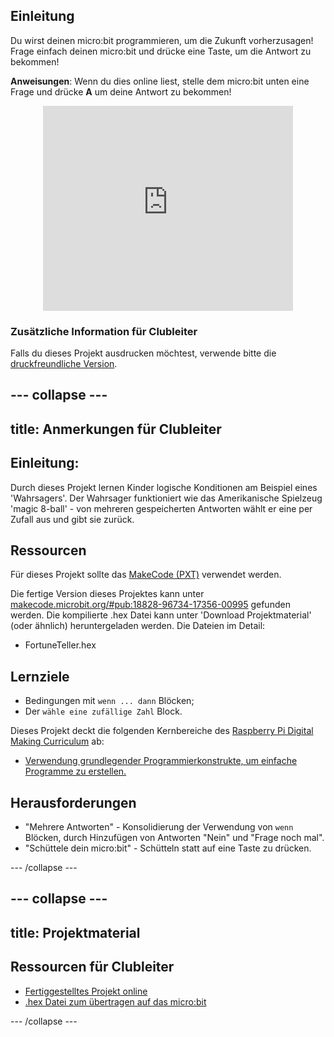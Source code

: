 ## Einleitung

Du wirst deinen micro:bit programmieren, um die Zukunft vorherzusagen! Frage einfach deinen micro:bit und drücke eine Taste, um die Antwort zu bekommen!

**Anweisungen**: Wenn du dies online liest, stelle dem micro:bit unten eine Frage und drücke **A** um deine Antwort zu bekommen!

<div class="trinket" style="width:400px;margin: 0 auto;">
<div style="position:relative;height:0;padding-bottom:81.97%;overflow:hidden;"><iframe style="position:absolute;top:0;left:0;width:100%;height:100%;" src="https://makecode.microbit.org/---run?id=_X8jUAqb9mdfj" allowfullscreen="allowfullscreen" sandbox="allow-popups allow-scripts allow-same-origin" frameborder="0"></iframe></div>
</div>

### Zusätzliche Information für Clubleiter

Falls du dieses Projekt ausdrucken möchtest, verwende bitte die [druckfreundliche Version](https://projects.raspberrypi.org/en/projects/fortune-teller/print).

## \--- collapse \---

## title: Anmerkungen für Clubleiter

## Einleitung:

Durch dieses Projekt lernen Kinder logische Konditionen am Beispiel eines 'Wahrsagers'. Der Wahrsager funktioniert wie das Amerikanische Spielzeug 'magic 8-ball' - von mehreren gespeicherten Antworten wählt er eine per Zufall aus und gibt sie zurück.

## Ressourcen

Für dieses Projekt sollte das [MakeCode (PXT)](http://jumpto.cc/pxt-new) verwendet werden.

Die fertige Version dieses Projektes kann unter [makecode.microbit.org/#pub:18828-96734-17356-00995](https://makecode.microbit.org/#pub:18828-96734-17356-00995) gefunden werden. Die kompilierte .hex Datei kann unter 'Download Projektmaterial' (oder ähnlich) heruntergeladen werden. Die Dateien im Detail:

* FortuneTeller.hex

## Lernziele

* Bedingungen mit `wenn ... dann` Blöcken;
* Der `wähle eine zufällige Zahl` Block.

Dieses Projekt deckt die folgenden Kernbereiche des [Raspberry Pi Digital Making Curriculum](http://rpf.io/curriculum) ab:

* [Verwendung grundlegender Programmierkonstrukte, um einfache Programme zu erstellen.](https://www.raspberrypi.org/curriculum/programming/creator)

## Herausforderungen

* "Mehrere Antworten" - Konsolidierung der Verwendung von `wenn` Blöcken, durch Hinzufügen von Antworten "Nein" und "Frage noch mal".
* "Schüttele dein micro:bit" - Schütteln statt auf eine Taste zu drücken.

\--- /collapse \---

## \--- collapse \---

## title: Projektmaterial

## Ressourcen für Clubleiter

* [Fertiggestelltes Projekt online](https://makecode.microbit.org/#pub:18828-96734-17356-00995)
* [.hex Datei zum übertragen auf das micro:bit](resources/microbit-Fortune-Teller.hex)

\--- /collapse \---